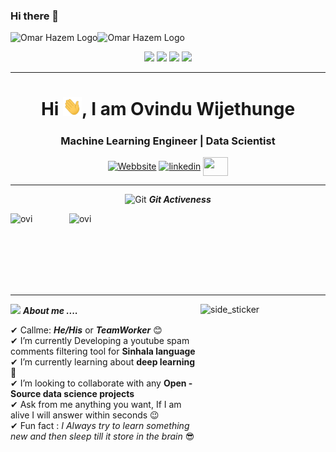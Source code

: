 ### Hi there 👋
![Omar Hazem Logo](https://blogger.googleusercontent.com/img/a/AVvXsEiwuZBmGjHoOs7QC70hmjijHlyCgyo39Me7z7zpwbAeFJU527dbmQACn0klaiaBteX3orea2j3HjQ9164Xznf8FGZtnoSXvqAFC-fWE-8K9Xz_OMHAPBaJEjc-oPhVzB_R1K2WSzWazpspTRTDVrSl84rqzDiPlF6-GauMvhX_M1noJbd44Qj413cA=s16000)![Omar Hazem Logo](https://blogger.googleusercontent.com/img/a/AVvXsEjtvfNXqEmWVHxzUUIZ4J_E8KgG1nSAJm96hNoj3SVFpgxnR0CtXjoP7jALpPcI6RawufgN7kvYJCWqbEMZC9kDIZsQfHOLcx87YlYie2XumffDmDCKYd2Em72N-gyQgYLUc4Fhi_Vs4QcIwA6353FO-qCLUn4bW6w3N-0klh0mbnX75FAjDFBst_M=s16000)











 <p align="center">
<img src="https://img.shields.io/badge/Age-23-blue" />
  <img src="https://img.shields.io/badge/Focus-Machine%20Learning%20%26%20 Devops-brightgreen" />
  <img src="https://img.shields.io/badge/Lives-Egypt-success" />
  <img src="https://img.shields.io/badge/Languages-English%20%26%20Arabic-brightgreen" />
</p>
<hr>
<h1 align="center">Hi <img src="https://raw.githubusercontent.com/ABSphreak/ABSphreak/master/gifs/Hi.gif" width="30px">, I am Ovindu Wijethunge </h1>
<h3 align="center">Machine Learning Engineer | Data Scientist </h3>
<p align="center">
<a href="http://www.meetomarhazem.me" target="blank"><img align="center" src="https://icons-for-free.com/iconfiles/png/512/chrome+google+chrome+icon-1320168278366695010.png" alt="Webbsite" height="40" width="40" /></a>
<a href="https://www.linkedin.com/in/ovinduwijethunge/" target="blank"><img align="center" src="https://image.flaticon.com/icons/png/128/174/174857.png" alt="linkedin" height="40" width="40" /></a>  
 <a href = "mailto: omarhazem6@gmail.com"><img align="center" src="https://seeklogo.com/images/G/gmail-new-2020-logo-32DBE11BB4-seeklogo.com.png" height="30" width="40" /></a>
</p>
</p>



  <hr>
  <p align="center">
 <img src="https://media.giphy.com/media/W5eoZHPpUx9sapR0eu/giphy.gif" width="30px" alt="Git"/>&nbsp;<i><b>Git Activeness</b></i></p>
 
<p><img align="left" src="https://github-readme-stats.vercel.app/api/top-langs?username=Zomma2&show_icons=true&locale=en&layout=compact&theme=chartreuse-dark" alt="ovi" /></p>
<p>&nbsp;<img align="right" src="https://github-readme-stats.vercel.app/api?username=Zomma2&show_icons=true&locale=en&theme=chartreuse-dark" alt="ovi" width="410" /></p>
<br><br><br><br><br>

<hr>

<img align="right" width=200px height=200px alt="side_sticker" src="https://media.giphy.com/media/TEnXkcsHrP4YedChhA/giphy.gif" />

<img src="https://media.giphy.com/media/iY8CRBdQXODJSCERIr/giphy.gif" width="30px">&nbsp;***About me ....***

✔ Callme: ***He/His*** or ***TeamWorker*** 😊 <br>
✔ I’m currently Developing a youtube spam comments filtering tool for **Sinhala language**<br>
✔ I’m currently learning about **deep learning**🥰<br>
✔ I’m looking to collaborate with any **Open - Source data science projects**<br>
✔ Ask from me anything you want, If I am alive I will answer within seconds 😉<br>
✔ Fun fact : *I Always try to learn something new and then sleep till it store in the brain* 😎<br><br><br><br>






<!--
**Zomma2/Zomma2** is a ✨ _special_ ✨ repository because its `README.md` (this file) appears on your GitHub profile.

Here are some ideas to get you started:

- 🔭 I’m currently working on ...
- 🌱 I’m currently learning ...
- 👯 I’m looking to collaborate on ...
- 🤔 I’m looking for help with ...
- 💬 Ask me about ...
- 📫 How to reach me: ...
- 😄 Pronouns: ...
- ⚡ Fun fact: ...
-->
